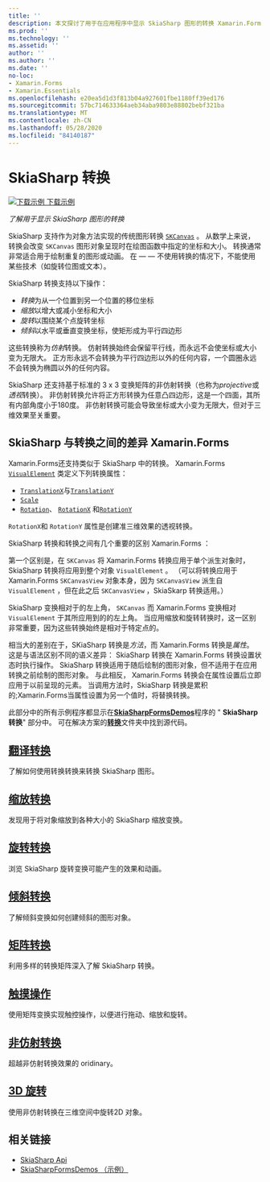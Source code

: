 ```yaml
---
title: ''
description: 本文探讨了用于在应用程序中显示 SkiaSharp 图形的转换 Xamarin.Forms ，并通过示例代码对此进行了演示。
ms.prod: ''
ms.technology: ''
ms.assetid: ''
author: ''
ms.author: ''
ms.date: ''
no-loc:
- Xamarin.Forms
- Xamarin.Essentials
ms.openlocfilehash: e20ea5d1d3f813b04a927601fbe1180ff39ed176
ms.sourcegitcommit: 57bc714633364aeb34aba9803e88802bebf321ba
ms.translationtype: MT
ms.contentlocale: zh-CN
ms.lasthandoff: 05/28/2020
ms.locfileid: "84140187"
---
```

# <a name="skiasharp-transforms"></a>SkiaSharp 转换

[![下载示例](~/media/shared/download.png) 下载示例](https://docs.microsoft.com/samples/xamarin/xamarin-forms-samples/skiasharpforms-demos)

_了解用于显示 SkiaSharp 图形的转换_

SkiaSharp 支持作为对象方法实现的传统图形转换 [`SKCanvas`](xref:SkiaSharp.SKCanvas) 。 从数学上来说，转换会改变 `SKCanvas` 图形对象呈现时在绘图函数中指定的坐标和大小。 转换通常非常适合用于绘制重复的图形或动画。 在 &mdash; &mdash; 不使用转换的情况下，不能使用某些技术（如旋转位图或文本）。

SkiaSharp 转换支持以下操作：

- *转换*为从一个位置到另一个位置的移位坐标
- *缩放*以增大或减小坐标和大小
- *旋转*以围绕某个点旋转坐标
- *倾斜*以水平或垂直变换坐标，使矩形成为平行四边形

这些转换称为*仿射*转换。 仿射转换始终会保留平行线，而永远不会使坐标或大小变为无限大。 正方形永远不会转换为平行四边形以外的任何内容，一个圆圈永远不会转换为椭圆以外的任何内容。

SkiaSharp 还支持基于标准的 3 x 3 变换矩阵的非仿射转换（也称为*projective*或*透视*转换）。 非仿射转换允许将正方形转换为任意凸四边形，这是一个四面，其所有内部角度小于180度。 非仿射转换可能会导致坐标或大小变为无限大，但对于三维效果至关重要。

## <a name="differences-between-skiasharp-and-xamarinforms-transforms"></a>SkiaSharp 与转换之间的差异 Xamarin.Forms

Xamarin.Forms还支持类似于 SkiaSharp 中的转换。 Xamarin.Forms [`VisualElement`](xref:Xamarin.Forms.VisualElement) 类定义下列转换属性：

- [`TranslationX`](xref:Xamarin.Forms.VisualElement.TranslationX)与[`TranslationY`](xref:Xamarin.Forms.VisualElement.TranslationY)
- [`Scale`](xref:Xamarin.Forms.VisualElement.Scale)
- [`Rotation`](xref:Xamarin.Forms.VisualElement.Rotation)、 [`RotationX`](xref:Xamarin.Forms.VisualElement.RotationX) 和[`RotationY`](xref:Xamarin.Forms.VisualElement.RotationY)

`RotationX`和 `RotationY` 属性是创建准三维效果的透视转换。

SkiaSharp 转换和转换之间有几个重要的区别 Xamarin.Forms ：

第一个区别是，在 `SKCanvas` 将 Xamarin.Forms 转换应用于单个派生对象时，SkiaSharp 转换将应用到整个对象 `VisualElement` 。 （可以将转换应用于 Xamarin.Forms `SKCanvasView` 对象本身，因为 `SKCanvasView` 派生自 `VisualElement` ，但在此之后 `SKCanvasView` ，SkiaSkarp 转换适用。）

SkiaSharp 变换相对于的左上角， `SKCanvas` 而 Xamarin.Forms 变换相对 `VisualElement` 于其所应用到的的左上角。 当应用缩放和旋转转换时，这一区别非常重要，因为这些转换始终是相对于特定点的。

相当大的差别在于，SKiaSharp 转换是*方法*，而 Xamarin.Forms 转换是*属性*。 这是与语法区别不同的语义差异： SkiaSharp 转换在 Xamarin.Forms 转换设置状态时执行操作。 SkiaSharp 转换适用于随后绘制的图形对象，但不适用于在应用转换之前绘制的图形对象。 与此相反， Xamarin.Forms 转换会在属性设置后立即应用于以前呈现的元素。 当调用方法时，SkiaSharp 转换是累积的;Xamarin.Forms当属性设置为另一个值时，将替换转换。

此部分中的所有示例程序都显示在[**SkiaSharpFormsDemos**](https://docs.microsoft.com/samples/xamarin/xamarin-forms-samples/skiasharpforms-demos)程序的 " **SkiaSharp 转换**" 部分中。 可在解决方案的[**转换**](https://github.com/xamarin/xamarin-forms-samples/tree/master/SkiaSharpForms/Demos/Demos/SkiaSharpFormsDemos/Transforms)文件夹中找到源代码。

## <a name="the-translate-transform"></a>[翻译转换](translate.md)

了解如何使用转换转换来转换 SkiaSharp 图形。

## <a name="the-scale-transform"></a>[缩放转换](scale.md)

发现用于将对象缩放到各种大小的 SkiaSharp 缩放变换。

## <a name="the-rotate-transform"></a>[旋转转换](rotate.md)

浏览 SkiaSharp 旋转变换可能产生的效果和动画。

## <a name="the-skew-transform"></a>[倾斜转换](skew.md)

了解倾斜变换如何创建倾斜的图形对象。

## <a name="matrix-transforms"></a>[矩阵转换](matrix.md)

利用多样的转换矩阵深入了解 SkiaSharp 转换。

## <a name="touch-manipulations"></a>[触摸操作](touch.md)

使用矩阵变换实现触控操作，以便进行拖动、缩放和旋转。

## <a name="non-affine-transforms"></a>[非仿射转换](non-affine.md)

超越非仿射转换效果的 oridinary。

## <a name="3d-rotation"></a>[3D 旋转](3d-rotation.md)

使用非仿射转换在三维空间中旋转2D 对象。

## <a name="related-links"></a>相关链接

- [SkiaSharp Api](https://docs.microsoft.com/dotnet/api/skiasharp)
- [SkiaSharpFormsDemos （示例）](https://docs.microsoft.com/samples/xamarin/xamarin-forms-samples/skiasharpforms-demos)
